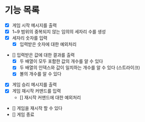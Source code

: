 # 기능 목록

- [x] 게임 시작 메시지를 출력
- [x] 1~9 범위의 중복되지 않는 임의의 세자리 수를 생성
- [x] 세자리 숫자를 입력
  - [x] 입력받은 숫자에 대한 예외처리
- [] 입력받은 값에 대한 결과를 출력
  - [x] 두 배열이 모두 포함한 값의 개수를 알 수 있다
  - [x] 두 배열의 인덱스와 값이 일치하는 개수를 알 수 있다 (스트라이크)
  - [x] 볼의 개수를 알 수 있다
- [x] 게임 승리 메시지를 출력
- [x] 게임 재시작 커맨드를 입력
  - [] 재시작 커맨드에 대한 예외처리
- [] 게임을 재시작 할 수 있다
- [] 게임 종료
